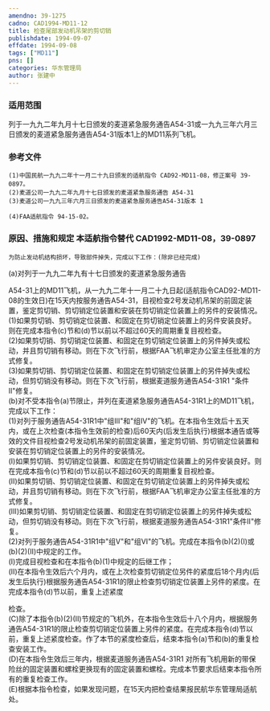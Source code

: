 ```yaml
---
amendno: 39-1275  
cadno: CAD1994-MD11-12  
title: 检查尾部发动机吊架的剪切销  
publishdate: 1994-09-07  
effdate: 1994-09-08  
tags: ["MD11"]  
pns: []  
categories: 华东管理局  
author: 张建中  
---
```

  
### 适用范围  
列于一九九二年九月十七日颁发的麦道紧急服务通告A54-31或一九九三年六月三日颁发的麦道紧急服务通告A54-31版本1上的MD11系列飞机。  
  
<!--more-->  
### 参考文件  
    (1)中国民航一九九二年十一月二十九日颁发的适航指令 CAD92-MD11-08，修正案号 39-0897。  
    (2)麦道公司一九九二年九月十七日颁发的麦道紧急服务通告 A54-31  
    (3)麦道公司一九九三年六月三日颁发的麦道紧急服务通告A54-31版本 1  
  
    (4)FAA适航指令 94-15-02。  
  
### 原因、措施和规定 本适航指令替代 CAD1992-MD11-08，39-0897  
    为防止发动机结构损坏，导致部件掉失，完成以下工作：(除非已经完成)  
(a)对列于一九九二年九有十七日颁发的麦道紧急服务通告  
      
A54-31上的MD11飞机，从一九九二年十一月二十九日起(适航指令CAD92-MD11-08的生效日)在15天内按服务通告A54-31，目视检查2号发动机吊架的前固定装置，鉴定剪切销、剪切销定位装置和安装在剪切销定位装置上的另件的安装情况。  
    (1)如果剪切销、剪切销定位装置、和固定在剪切销定位装置上的另件安装良好。则在完成本指令(c)节和(d)节以前以不超过60天的周期重复目视检查。  
    (2)如果剪切销、剪切销定位装置、和固定在剪切销定位装置上的另件掉失或松动，并且剪切销有移动。则在下次飞行前，根据FAA飞机审定办公室主任批准的方式修复。  
    (3)如果剪切销、剪切销定位装置、和固定在剪切销定位装置上的另件掉失或松动，但剪切销没有移动。则在下次飞行前，根据麦道服务通告A54-31R1 "条件Ⅱ"修复。  
(b)对不受本指令(a)节限止，并列在麦道紧急服务通告A54-31R1上的MD11飞机，完成以下工作：  
    (1)对列于服务通告A54-31R1中"组Ⅲ"和"组Ⅳ"的飞机。在本指令生效后十五天内，或在上次检查(本指令生效前的检查)后60天内(后发生后执行)根据本通告或等效的文件目视检查2号发动机吊架的前固定装置，鉴定剪切销、剪切销定位装置和安装在剪切销定位装置上的另件的安装情况。  
    (Ⅰ)如果剪切销、剪切销定位装置、和固定在剪切销定位装置上的另件安装良好。则在完成本指令(c)节和(d)节以前以不超过60天的周期重复目视检查。  
    (Ⅱ)如果剪切销、剪切销定位装置、和固定在剪切销定位装置上的另件掉失或松动，并且剪切销有移动。则在下次飞行前，根据FAA飞机审定办公室主任批准的方式修复。  
    (Ⅲ)如果剪切销、剪切销定位装置、和固定在剪切销定位装置上的另件掉失或松动，但剪切销没有移动。则在下次飞行前，根据麦道服务通告A54-31R1"条件Ⅱ"修复。  
    (2)对列于服务通告A54-31R1中"组Ⅴ"和"组Ⅵ"的飞机。完成在本指令(b)(2)(Ⅰ)或(b)(2)(Ⅱ)中规定的工作。  
    (Ⅰ)完成目视检查和在本指令(b)(1)中规定的后继工作；  
    (Ⅱ)在本指令生效后六个月内，或在上次检查剪切销定位另件的紧度后18个月内(后发生后执行)根据服务通告A54-31R1的限止检查剪切销定位装置上另件的紧度。在完成本指令(d)节以前，重复上述紧度  
  
      
检查。  
    (C)除了本指令(b)(2)(Ⅱ)节规定的飞机外，在本指令生效后十八个月内，根据服务通告A54-31R1的限止检查剪切销定位装置上另件的紧度。在完成本指令(d)节以前，重复上述紧度检查。作了本节的紧度检查后，结束本指令(a)节和(b)的重复检查安装工作。  
(D)在本指令生效后三年内，根据麦道服务通告A54-31R1 对所有飞机用新的带保险丝的固定装置和螺栓更换现有的固定装置和螺栓。完成本节要求后结束本指令所有的重复检查工作。  
    (E)根据本指令检查，如果发现问题，在15天内把检查结果报民航华东管理局适航处。  
  

